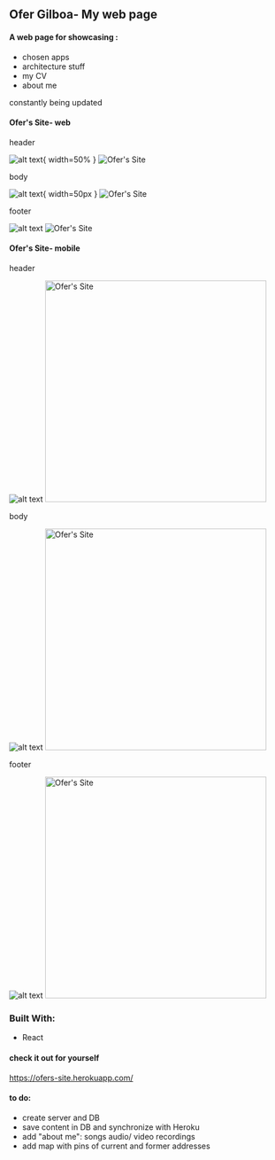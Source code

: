 ## Ofer Gilboa- My web page 
 
#### A web page for showcasing :
- chosen apps
- architecture stuff  
- my CV
- about me

constantly being updated 


#### Ofer's Site- web

header

![alt text](src/img/OfersSite/header.PNG "Ofer's Site"){ width=50% }
 <img src="src/img/OfersSite/header.PNG" boarder="5" title="Ofer's Site">

body


![alt text](src/img/OfersSite/body.PNG "Ofer's Site"){ width=50px }
 <img src="src/img/OfersSite/body.PNG" boarder="5" title="Ofer's Site">


footer

![alt text](src/img/OfersSite/ZBar.PNG "Ofer's Site")
 <img src="src/img/OfersSite/ZBar.PNG" boarder="5" title="Ofer's Site">



#### Ofer's Site- mobile

header

![alt text](src/img/OfersSite/headerM.PNG "Ofer's Site") 
 <img src="src/img/OfersSite/headerM.PNG" boarder="5" width="400" title="Ofer's Site">


body

![alt text](src/img/OfersSite/bodyM.PNG "Ofer's Site")
 <img src="src/img/OfersSite/bodyM.PNG" boarder="5" width="400" title="Ofer's Site">


footer

![alt text](src/img/OfersSite/ZBarM.PNG "Ofer's Site")
 <img src="src/img/OfersSite/ZBarM.PNG" boarder="5" width="400" title="Ofer's Site">





### Built With:
- React


#### check it out for yourself 
 https://ofers-site.herokuapp.com/


#### to do:
- create server and DB
- save content in DB and synchronize with Heroku
- add "about me": songs audio/ video recordings
- add map with pins of current and former addresses
